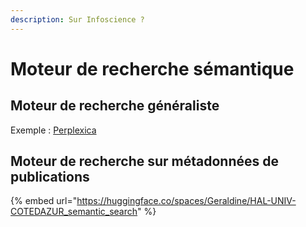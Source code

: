 ```yaml
---
description: Sur Infoscience ?
---
```


# Moteur de recherche sémantique

## Moteur de recherche généraliste

Exemple : [Perplexica](https://github.com/ItzCrazyKns/Perplexica)

## Moteur de recherche sur métadonnées de publications

{% embed url="https://huggingface.co/spaces/Geraldine/HAL-UNIV-COTEDAZUR_semantic_search" %}
